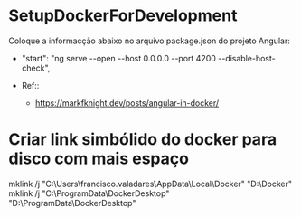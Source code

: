 # SetupDockerForDevelopment


Coloque a informacção abaixo no arquivo package.json do projeto Angular:

 
 - "start": "ng serve --open --host 0.0.0.0 --port 4200 --disable-host-check",




 - Ref:: 

   * https://markfknight.dev/posts/angular-in-docker/

 
# Criar link simbólido do docker para disco com mais espaço
  
  mklink /j "C:\Users\francisco.valadares\AppData\Local\Docker" "D:\Docker"
  mklink /j "C:\ProgramData\DockerDesktop" "D:\ProgramData\DockerDesktop"

